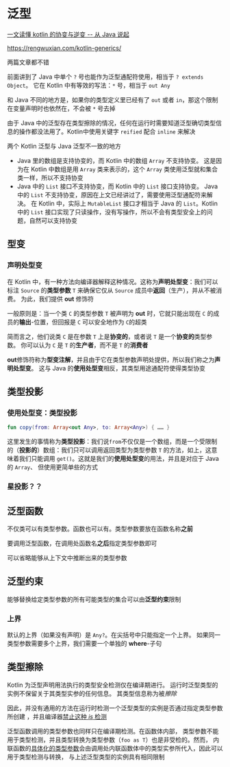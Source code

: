 # 泛型

[一文读懂 kotlin 的协变与逆变 -- 从 Java 说起](https://juejin.cn/post/6882360186641350664#heading-10)

https://rengwuxian.com/kotlin-generics/

两篇文章都不错



前面讲到了 Java 中单个 `?` 号也能作为泛型通配符使用，相当于 `? extends Object`。
它在 Kotlin 中有等效的写法：`*` 号，相当于 `out Any`

和 Java 不同的地方是，如果你的类型定义里已经有了 `out` 或者 `in`，那这个限制在变量声明时也依然在，不会被 `*` 号去掉

由于 Java 中的泛型存在类型擦除的情况，任何在运行时需要知道泛型确切类型信息的操作都没法用了。Kotlin中使用关键字 `reified` 配合 `inline` 来解决

两个 Kotlin 泛型与 Java 泛型不一致的地方

+ Java 里的数组是支持协变的，而 Kotlin 中的数组 `Array` 不支持协变。
  这是因为在 Kotlin 中数组是用 `Array` 类来表示的，这个 `Array` 类使用泛型就和集合类一样，所以不支持协变
+ Java 中的 `List` 接口不支持协变，而 Kotlin 中的 `List` 接口支持协变。
  Java 中的 `List` 不支持协变，原因在上文已经讲过了，需要使用泛型通配符来解决。
  在 Kotlin 中，实际上 `MutableList` 接口才相当于 Java 的 `List`。Kotlin 中的 `List` 接口实现了只读操作，没有写操作，所以不会有类型安全上的问题，自然可以支持协变

## 型变

### 声明处型变

在 Kotlin 中，有一种方法向编译器解释这种情况。这称为**声明处型变**：我们可以标注 `Source` 的**类型参数** `T` 来确保它仅从 `Source` 成员中**返回**（生产），并从不被消费。 为此，我们提供 **out** 修饰符

一般原则是：当一个类 `C` 的类型参数 `T` 被声明为 **out** 时，它就只能出现在 `C` 的成员的**输出**-位置，但回报是 `C` 可以安全地作为 `C`的超类

简而言之，他们说类 `C` 是在参数 `T` 上是**协变的**，或者说 `T` 是一个**协变的**类型参数。 你可以认为 `C` 是 `T` 的**生产者**，而不是 `T` 的**消费者**

**out**修饰符称为**型变注解**，并且由于它在类型参数声明处提供，所以我们称之为**声明处型变**。 这与 Java 的**使用处型变**相反，其类型用途通配符使得类型协变

## 类型投影

### 使用处型变：类型投影

```kotlin
fun copy(from: Array<out Any>, to: Array<Any>) { …… }
```

这里发生的事情称为**类型投影**：我们说`from`不仅仅是一个数组，而是一个受限制的（**投影的**）数组：我们只可以调用返回类型为类型参数 `T` 的方法，如上，这意味着我们只能调用 `get()`。这就是我们的**使用处型变**的用法，并且是对应于 Java 的 `Array`、 但使用更简单些的方式

### 星投影？？

## 泛型函数

不仅类可以有类型参数。函数也可以有。类型参数要放在函数名称**之前**

要调用泛型函数，在调用处函数名**之后**指定类型参数即可

可以省略能够从上下文中推断出来的类型参数

## 泛型约束

能够替换给定类型参数的所有可能类型的集合可以由**泛型约束**限制

### 上界

默认的上界（如果没有声明）是 `Any?`。在尖括号中只能指定一个上界。 如果同一类型参数需要多个上界，我们需要一个单独的 **where**-子句

## 类型擦除

Kotlin 为泛型声明用法执行的类型安全检测仅在编译期进行。 运行时泛型类型的实例不保留关于其类型实参的任何信息。 其类型信息称为被*擦除*

因此，并没有通用的方法在运行时检测一个泛型类型的实例是否通过指定类型参数所创建 ，并且编译器[禁止这种 *is* 检测](https://www.kotlincn.net/docs/reference/typecasts.html#类型擦除与泛型检测)

泛型函数调用的类型参数也同样只在编译期检测。在函数体内部， 类型参数不能用于类型检测，并且类型转换为类型参数（`foo as T`）也是非受检的。然而， 内联函数的[具体化的类型参数](https://www.kotlincn.net/docs/reference/inline-functions.html#具体化的类型参数)会由调用处内联函数体中的类型实参所代入，因此可以用于类型检测与转换， 与上述泛型类型的实例具有相同限制